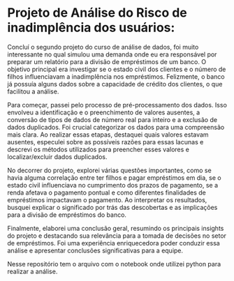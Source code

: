 # Projeto de Análise do Risco de inadimplência dos usuários:

Concluí o segundo projeto do curso de análise de dados, foi muito interessante no qual simulou uma demanda onde eu era responsável por preparar um relatório para a divisão de empréstimos de um banco. O objetivo principal era investigar se o estado civil dos clientes e o número de filhos influenciavam a inadimplência nos empréstimos. Felizmente, o banco já possuía alguns dados sobre a capacidade de crédito dos clientes, o que facilitou a análise.

Para começar, passei pelo processo de pré-processamento dos dados. Isso envolveu a identificação e o preenchimento de valores ausentes, a conversão de tipos de dados de número real para inteiro e a exclusão de dados duplicados. Foi crucial categorizar os dados para uma compreensão mais clara. Ao realizar essas etapas, destaquei quais valores estavam ausentes, especulei sobre as possíveis razões para essas lacunas e descrevi os métodos utilizados para preencher esses valores e localizar/excluir dados duplicados.

No decorrer do projeto, explorei várias questões importantes, como se havia alguma correlação entre ter filhos e pagar empréstimos em dia, se o estado civil influenciava no cumprimento dos prazos de pagamento, se a renda afetava o pagamento pontual e como diferentes finalidades de empréstimos impactavam o pagamento. Ao interpretar os resultados, busquei explicar o significado por trás das descobertas e as implicações para a divisão de empréstimos do banco.

Finalmente, elaborei uma conclusão geral, resumindo os principais insights do projeto e destacando sua relevância para a tomada de decisões no setor de empréstimos. Foi uma experiência enriquecedora poder conduzir essa análise e apresentar conclusões significativas para a equipe.

Nesse repositório tem o arquivo com o notebook onde utilizei python para realizar a análise.
